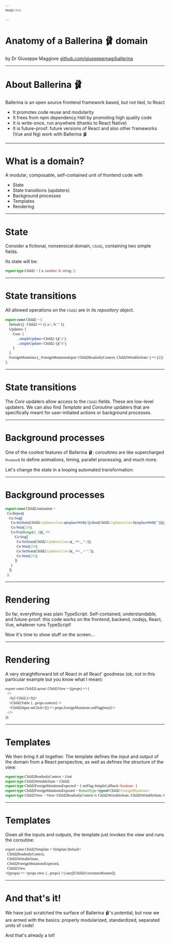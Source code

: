 ```yaml
---
marp: true

---
```


<!-- theme: gaia -->
<style>
  @font-face {
    font-family: "Apercu";
    src: url(https://legacy.grandeomega.com/css/fonts/Apercu-Mono.ttf) format("truetype");
  }

  :root {
    /* --color-background: #487ced;
    --color-foreground: #ffedf5;
    --color-highlight: #ffedf5;
    --color-dimmed: #ffedf5; */
    /* --color-background: #083d34;
    --color-foreground: #e3e8e7;
    --color-highlight: #35a674;
    --color-dimmed: #35a674; */

--color-background: #3A36AE;
    --color-foreground: #FCEEF5;
    --color-highlight: #E0569B;
    --color-dimmed: #E0569B;

/* --color-background: #FCEEF5;
    --color-foreground: #3A36AE;
    --color-highlight: #E0569B;
    --color-dimmed: #E0569B; */

  }

  code {
   font-family:  "Fira code";
  }  
</style>


# <!-- fit --> Anatomy of a Ballerina 🩰 domain 
by Dr Giuseppe Maggiore
[github.com/giuseppemag/ballerina](github.com/giuseppemag/ballerina)

---

# About Ballerina 🩰
Ballerina is an open source frontend framework based, but not tied, to React
- It promotes code reuse and modularity
- It frees from npm dependency Hell by promoting high quality code
- It is write-once, run anywhere (thanks to React Native)
- It is future-proof: future versions of React and also other frameworks (Vue and Ng) work with Ballerina 🩰

---

# What is a domain?
A modular, composable, self-contained unit of frontend code with
- State
- State transitions (updaters)
- Background processes
- Templates
- Rendering

---

# State
Consider a fictional, nonsensical domain, `Child2`, containing two simple fields.

Its state will be:

```ts
export type Child2 = { a: number; b: string; };
```

---

# State transitions
All allowed operations on the `Child2` are in its _repository_ object.

```ts
export const Child2 = {
	Default:() : Child2 => ({ a:1, b:"" }),
	Updaters: {
		Core: {
			...simpleUpdater<Child2>()("a"),
			...simpleUpdater<Child2>()("b"),
		}
	},
	ForeignMutations:(_:ForeignMutationsInput<Child2ReadonlyContext, Child2WritableState>) => ({})
};
```

---

# State transitions
The _Core_ updaters allow access to the `Child2` fields. These are low-level updaters. We can also find _Template_ and _Coroutine_ updaters that are specifically meant for user-initiated actions or background processes.

---

# Background processes
One of the coolest features of Ballerina 🩰: coroutines are like supercharged `Promise`s to define animations, timing, parallel processing, and much more.

Let's change the state in a looping automated transformation:

---

# Background processes
```ts
export const Child2Animation = 
  Co.Repeat(
    Co.Seq([
      Co.SetState(Child2.Updaters.Core.a(replaceWith(1)).then(Child2.Updaters.Core.b(replaceWith("")))),
      Co.Wait(250),
      Co.For(Range(0, 3))(_ =>
          Co.Seq([
            Co.SetState(Child2.Updaters.Core.a(_ => _ * 2)),
            Co.Wait(250),
            Co.SetState(Child2.Updaters.Core.b(_ => _ + ".")),
            Co.Wait(250),
          ])
      )
    ])
  );
```


---

# Rendering
So far, everything was plain TypeScript. Self-contained, understandable, and future-proof: this code works on the frontend, backend, nodejs, React, Vue, whatever runs TypeScript!

Now it's time to show stuff on the screen...

---

# Rendering
A very straightforward bit of React in all React' goodness (ok, not in this particular example but you know what I mean):

```tsx
export const Child2Layout: Child2View = ((props) => (
  <>
    <h2>Child 2</h2>
    <Child2Table {...props.context} />
    <Child2Input onClick={() => props.foreignMutations.setFlag(true)}/>
  </>
));
```

---

# Templates
We then bring it all together. The template defines the input and output of the domain from a React perspective, as well as defines the structure of the view:

```ts
export type Child2ReadonlyContext = Unit
export type Child2WritableState = Child2
export type Child2ForeignMutationsExpected = { setFlag:SimpleCallback<boolean> }
export type Child2ForeignMutationsExposed = ReturnType<typeof Child2.ForeignMutations>
export type Child2View = View<Child2ReadonlyContext & Child2WritableState, Child2WritableState, Child2ForeignMutationsExpected>

```

---

# Templates
Given all the inputs and outputs, the template just invokes the view and runs the coroutine:

```tsx
export const Child2Template = Template.Default<
  Child2ReadonlyContext,
  Child2WritableState,
  Child2ForeignMutationsExpected,
  Child2View
>((props) => <props.view {...props} />).any([Child2CoroutinesRunner]);
```

---

# <!-- fit --> And that's it!
We have just scratched the surface of Ballerina 🩰's potential, but now we are armed with the basics: properly modularized, standardized, separated units of code!

And that's already a lot!
